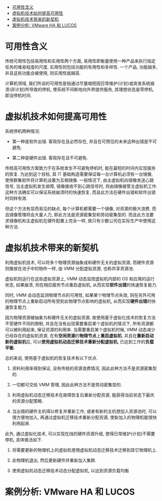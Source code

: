 
<!-- @import "[TOC]" {cmd="toc" depthFrom=1 depthTo=6 orderedList=false} -->

<!-- code_chunk_output -->

- [可用性含义](#可用性含义)
- [虚拟机技术如何提高可用性](#虚拟机技术如何提高可用性)
- [虚拟机技术带来的新契机](#虚拟机技术带来的新契机)
- [案例分析: VMware HA 和 LUCOS](#案例分析-vmware-ha-和-lucos)

<!-- /code_chunk_output -->

# 可用性含义

传统可用性包括易用性和实用性两个方面, 易用性即衡量使用一种产品来执行指定任务的难易程度的尺度, 实用性则包括功能的有用性和多样性. 一个产品, 功能越多, 并且这些功能会被使用, 则实用性就越高.

计算机领域, 我们所谈的可用性是指通过尽量缩短因日常维护(计划)或突发系统崩溃(非计划)所导致的停机, 使系统不间断地向外界提供服务, 其理想状态是零停机, 即没停机时间.

# 虚拟机技术如何提高可用性

系统停机两种情况:

- 第一种是软件出错. 客观存在且必然存在, 并且在可预见的未来这种出错是不可避免.

- 第二种是硬件出错. 客观存在且不可避免.

传统高可用性方案致力于在系统发生不可避免停机时, 能在最短的时间内实现服务的恢复. 为达到这个目标, 其 IT 基础构造需要保证每一台计算机必须有一台镜像, 使用群集软件将计算机设置为互相镜像. 一般情况下, 由主虚拟机向镜像发送心跳信号, 当主虚拟机发生故障, 镜像接收不到心跳信号时, 将由镜像接管主虚拟机工作. 这种方法确实可以保证系统崩溃时的快速恢复, 而且此方法在硬件出错和软件出错时同样有效.

但这个方法有显而易见的缺点, 每个计算机都需要一个镜像, 对资源的极大浪费, 而且镜像管理将会大量人力, 即此方法是资源密集型和劳动密集型的. 而且此方法要求镜像机和主虚拟机在硬件配置上完全一样, 故只有少数公司在实际生产中使用这种方法.

# 虚拟机技术带来的新契机

利用虚拟机技术, 可以将多个物理资源抽象成和硬件无关的虚拟资源, 而硬件资源则像放在池子中的物件一样, 由 VMM 分配虚拟资源, 也称共享资源池.

虚拟机则运行在这些虚拟资源上, VMM 动态监控虚拟机内部的 OS 和应用的运行状态, 如果崩溃, 则在相应服务节点重启虚拟机, 从而实现**软件出错**的快速恢复能力.

同时, VMM 会动态监测物理节点的可用性, 如果某个物理节点失效, 则在另外可用的物理节点上重新启动所有受到此物理节点影响的虚拟机, 从而实现**硬件出错**的快速恢复能力.

因为物理资源被抽象为和硬件无关的虚拟资源, 故使用基于虚拟化技术的恢复方法不受硬件不同的限制, 并且在没有出现需要重启某个虚拟机的情况下, 所有资源都可以被利用起来, 保证资源的利用率. 当需要重启某个虚拟机时候, VMM 动态减少已经存在的虚拟机资源, 在有**空闲资源**的**物理节点**上**重启虚拟机**. 并且在**重新启动新的虚拟机**后, 可以**使用虚拟机动态迁移技术重新分配虚拟机**, 已达到工作的**负载平衡**.

总的来说, 使用基于虚拟机的恢复技术有以下优点.

1) 资料利用率得到保证, 没有传统的资源浪费情况, 因此此种方法不是资源密集型的.

2) 一切都可交给 VMM 管理, 因此此种方法不是劳动密集型的.

3) 利用虚拟机动态迁移技术在故障恢复后重新分配资源, 能获得当前状态下最优的资源分配策略.

4) 当出错的硬件主机得以修复并重新工作, 或者有新的主机想加入资源池时, 可以很方便地加入, 再通过虚拟机迁移技术重新分配资源, 使新加入的物理机能很快利用起来.

此外, 通过虚拟化技术, 可以实现在线的硬件资源升级, 使得日常维护(计划)不需要停机, 具体做法如下.

1) 将需要更新的物理机上的虚拟机使用虚拟机动态迁移技术迁移到其它物理机上.

2) 此物理机退出, 然后更新硬件并重新加入集群.

3) 使用虚拟机动态迁移技术动态分配虚拟机, 以达到资源负载均衡

# 案例分析: VMware HA 和 LUCOS


